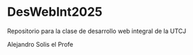 # DesWebInt2025
Repositorio para la clase de desarrollo web integral de la UTCJ

Alejandro Solis el Profe
